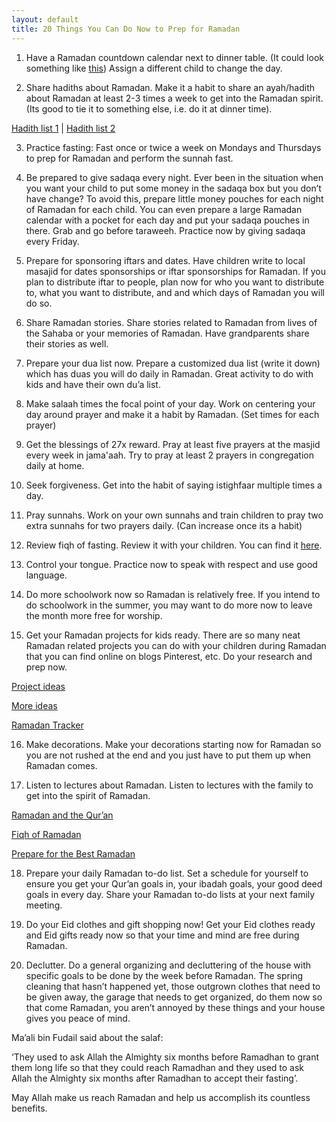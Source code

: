 ```yaml
---
layout: default
title: 20 Things You Can Do Now to Prep for Ramadan
---
```


1. Have a Ramadan countdown calendar next to dinner table. (It could look something like [this](http://eighteen25.blogspot.com/2010/11/christmas-advents-countdown-clipboard.html)) Assign a different child to change the day.


2. Share hadiths about Ramadan. Make it a habit to share an ayah/hadith about Ramadan at least 2-3 times a week to get into the Ramadan spirit. (Its good to tie it to something else, i.e. do it at dinner time). 

[Hadith list 1](http://www.jannah.org/ramadan/ramadanhadiths.html) | [Hadith list 2](http://www.onislam.net/english/shariah/hadith/hadith-collections/463297-15-hadiths-about-ramadan.html)

3. Practice fasting: Fast once or twice a week on Mondays and Thursdays to prep for Ramadan and perform the sunnah fast. 


4. Be prepared to give sadaqa every night. Ever been in the situation when you want your child to put some money in the sadaqa box but you don’t have change? To avoid this, prepare little money pouches for each night of Ramadan for each child. You can even prepare a large Ramadan calendar with a pocket for each day and put your sadaqa pouches in there. Grab and go before taraweeh. Practice now by giving sadaqa every Friday.


5. Prepare for sponsoring iftars and dates. Have children write to local masajid for dates sponsorships or iftar sponsorships for Ramadan. If you plan to distribute iftar to people, plan now for who you want to distribute to, what you want to distribute, and and which days of Ramadan you will do so.


6. Share Ramadan stories. Share stories related to Ramadan from lives of the Sahaba or your memories of Ramadan. Have grandparents share their stories as well.


7. Prepare your dua list now. Prepare a customized dua list (write it down) which has duas you will do daily in Ramadan. Great activity to do with kids and have their own du’a list. 


8.  Make salaah times the focal point of your day. Work on centering your day around prayer and make it a habit by Ramadan. (Set times for each prayer)


9. Get the blessings of 27x reward. Pray at least five prayers at the masjid every week in jama'aah. Try to pray at least 2 prayers in congregation daily at home.


10. Seek forgiveness. Get into the habit of saying istighfaar multiple times a day.


11. Pray sunnahs. Work on your own sunnahs and train children to pray two extra sunnahs for two prayers daily. (Can increase once its a habit)


12. Review fiqh of fasting.  Review it with your children. You can find it [here](http://d1.islamhouse.com/data/en/ih_books/single/en_Fiqh_of_Fasting.pdf).


13. Control your tongue. Practice now to speak with respect and use good language.  


14. Do more schoolwork now so Ramadan is relatively free. If you intend to do schoolwork in the summer, you may want to do more now to leave the month more free for worship. 


15. Get your Ramadan projects for kids ready. There are so many neat Ramadan related projects you can do with your children during Ramadan that you can find online on blogs Pinterest, etc. Do your research and prep now. 

[Project ideas](http://www.pinterest.com/HomeschoolDivas/homeschooling-ramadan/)

[More ideas](http://www.pinterest.com/search/pins/?q=kids%20ramadan%20activities)

[Ramadan Tracker](http://myramadan.co.uk/wp-content/uploads/2010/08/MyRamadanTracker1.pdf)


16. Make decorations. Make your decorations starting now for Ramadan so you are not rushed at the end and you just have to put them up when Ramadan comes. 


17. Listen to lectures about Ramadan. Listen to lectures with the family to get into the spirit of Ramadan. 

[Ramadan and the Qur’an](https://www.youtube.com/watch?v=3RDhYeskaSg)

[Fiqh of Ramadan](https://www.youtube.com/watch?v=bdx12AB1IdI)

[Prepare for the Best Ramadan](https://www.youtube.com/watch?v=QdyJFEcy33Y)


18. Prepare your daily Ramadan to-do list. Set a schedule for yourself to ensure you get your Qur’an goals in, your ibadah goals, your good deed goals in every day. Share your Ramadan to-do lists at your next family meeting.


19. Do your Eid clothes and gift shopping now! Get your Eid clothes ready and Eid gifts ready now so that your time and mind are free during Ramadan.


20. Declutter. Do a general organizing and decluttering of the house with specific goals to be done by the week before Ramadan. The spring cleaning that hasn’t happened yet, those outgrown clothes that need to be given away, the garage that needs to get organized, do them now so that come Ramadan, you aren’t annoyed by these things and your house gives you peace of mind. 


Ma’ali bin Fudail said about the salaf:

‘They used to ask Allah the Almighty six months before Ramadhan to grant them long life so that they could reach Ramadhan and they used to ask Allah the Almighty six months after Ramadhan to accept their fasting’.

May Allah make us reach Ramadan and help us accomplish its countless benefits.


